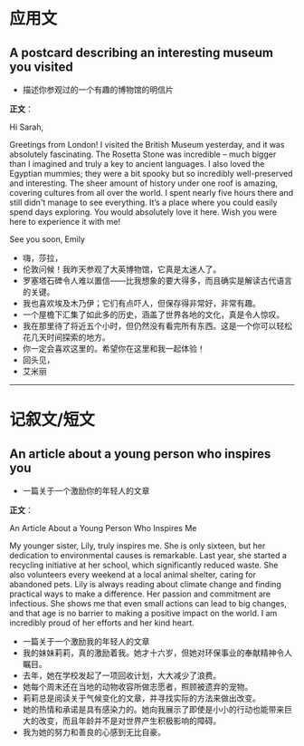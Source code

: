 # 应用文

## A postcard describing an interesting museum you visited
- 描述你参观过的一个有趣的博物馆的明信片

**正文**：

Hi Sarah,

Greetings from London! I visited the British Museum yesterday, and it was absolutely fascinating. The Rosetta Stone was incredible – much bigger than I imagined and truly a key to ancient languages. I also loved the Egyptian mummies; they were a bit spooky but so incredibly well-preserved and interesting. The sheer amount of history under one roof is amazing, covering cultures from all over the world. I spent nearly five hours there and still didn't manage to see everything. It’s a place where you could easily spend days exploring. You would absolutely love it here. Wish you were here to experience it with me!

See you soon,
Emily

- 嗨，莎拉，
- 伦敦问候！我昨天参观了大英博物馆，它真是太迷人了。
- 罗塞塔石碑令人难以置信——比我想象的要大得多，而且确实是解读古代语言的关键。
- 我也喜欢埃及木乃伊；它们有点吓人，但保存得非常好，非常有趣。
- 一个屋檐下汇集了如此多的历史，涵盖了世界各地的文化，真是令人惊叹。
- 我在那里待了将近五个小时，但仍然没有看完所有东西。这是一个你可以轻松花几天时间探索的地方。
- 你一定会喜欢这里的。希望你在这里和我一起体验！
- 回头见，
- 艾米丽

---

# 记叙文/短文

## An article about a young person who inspires you
- 一篇关于一个激励你的年轻人的文章

**正文**：

An Article About a Young Person Who Inspires Me

My younger sister, Lily, truly inspires me. She is only sixteen, but her dedication to environmental causes is remarkable. Last year, she started a recycling initiative at her school, which significantly reduced waste. She also volunteers every weekend at a local animal shelter, caring for abandoned pets. Lily is always reading about climate change and finding practical ways to make a difference. Her passion and commitment are infectious. She shows me that even small actions can lead to big changes, and that age is no barrier to making a positive impact on the world. I am incredibly proud of her efforts and her kind heart.

- 一篇关于一个激励我的年轻人的文章
- 我的妹妹莉莉，真的激励着我。她才十六岁，但她对环保事业的奉献精神令人瞩目。
- 去年，她在学校发起了一项回收计划，大大减少了浪费。
- 她每个周末还在当地的动物收容所做志愿者，照顾被遗弃的宠物。
- 莉莉总是阅读关于气候变化的文章，并寻找实际的方法来做出改变。
- 她的热情和承诺是具有感染力的。她向我展示了即使是小小的行动也能带来巨大的改变，而且年龄并不是对世界产生积极影响的障碍。
- 我为她的努力和善良的心感到无比自豪。
